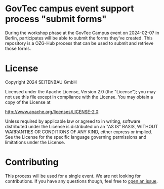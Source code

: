 # GovTec campus event support process "submit forms"

During the workshop phase at the GovTec Campus event on 2024-02-07 in Berlin, participates will be able to submit the forms they've created. This repository is a OZG-Hub process that can be used to submit and retrieve those forms.

# License
Copyright 2024 SEITENBAU GmbH

Licensed under the Apache License, Version 2.0 (the "License"); you may not use this file except in compliance with the License. You may obtain a copy of the License at

http://www.apache.org/licenses/LICENSE-2.0

Unless required by applicable law or agreed to in writing, software distributed under the License is distributed on an "AS IS" BASIS, WITHOUT WARRANTIES OR CONDITIONS OF ANY KIND, either express or implied. See the License for the specific language governing permissions and limitations under the License.


# Contributing
This process will be used for a single event. We are not looking for contributions. If you have any questions though, feel free to [open an issue](https://github.com/Nijin22/submit-form-for-govtec-event-2024/issues).
